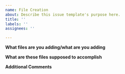 ```yaml
---
name: File Creation
about: Describe this issue template's purpose here.
title: ''
labels: ''
assignees: ''

---
```


**What files are you adding/what are you adding**

**What are these files supposed to accomplish**

**Additional Comments**
